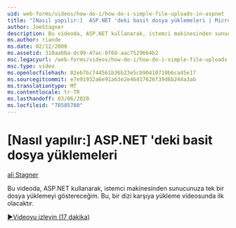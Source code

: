 ```yaml
---
uid: web-forms/videos/how-do-i/how-do-i-simple-file-uploads-in-aspnet
title: "[Nasıl yapılır:]  ASP.NET 'deki basit dosya yüklemeleri | Microsoft Docs"
author: JoeStagner
description: Bu videoda, ASP.NET kullanarak, istemci makinesinden sunucunuza tek bir dosya yüklemeyi göstereceğim. Bu, bir dizi karşıya yükleme sırasında ilk olacaktır...
ms.author: riande
ms.date: 02/12/2008
ms.assetid: 310aa6ba-dc99-47ac-8f68-aac7529664b2
msc.legacyurl: /web-forms/videos/how-do-i/how-do-i-simple-file-uploads-in-aspnet
msc.type: video
ms.openlocfilehash: 82eb7bc744561b36b23e5cb90410710b6ca45e17
ms.sourcegitcommit: e7e91932a6e91a63e2e46417626f39d6b244a3ab
ms.translationtype: MT
ms.contentlocale: tr-TR
ms.lasthandoff: 03/06/2020
ms.locfileid: "78585780"
---
```

# <a name="how-do-i--simple-file-uploads-in-aspnet"></a>[Nasıl yapılır:]  ASP.NET 'deki basit dosya yüklemeleri

[ali Stagner](https://github.com/JoeStagner)

Bu videoda, ASP.NET kullanarak, istemci makinesinden sunucunuza tek bir dosya yüklemeyi göstereceğim. Bu, bir dizi karşıya yükleme videosunda ilk olacaktır.

[&#9654;Videoyu izleyin (17 dakika)](https://channel9.msdn.com/Blogs/ASP-NET-Site-Videos/how-do-i-simple-file-uploads-in-aspnet)
